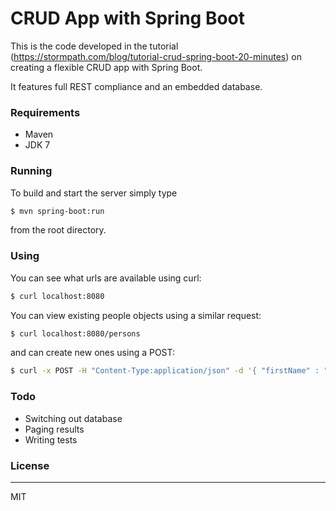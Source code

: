 # CRUD App with Spring Boot

This is the code developed in the tutorial (https://stormpath.com/blog/tutorial-crud-spring-boot-20-minutes) on creating a flexible CRUD app with Spring Boot.

It features full REST compliance and an embedded database.

### Requirements

- Maven
- JDK 7

### Running

To build and start the server simply type

```sh
$ mvn spring-boot:run
```

from the root directory.

### Using

You can see what urls are available using curl:

```sh
$ curl localhost:8080
```

You can view existing people objects using a similar request:

```sh
$ curl localhost:8080/persons
```

and can create new ones using a POST:

```sh
$ curl -x POST -H "Content-Type:application/json" -d '{ "firstName" : "Karl", "lastName" : "Penzhorn" }' localhost:8080/persons
```

### Todo

 - Switching out database
 - Paging results
 - Writing tests

### License
----

MIT

